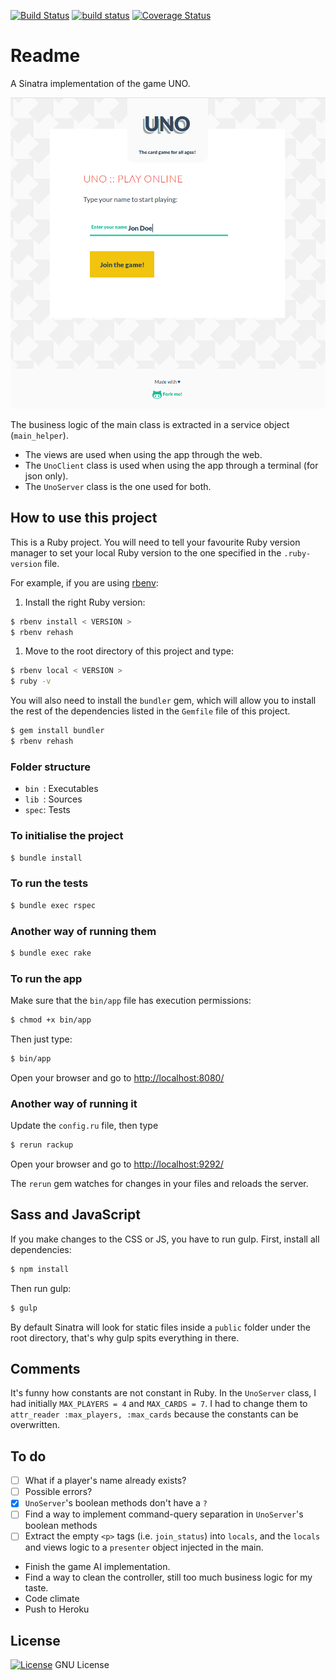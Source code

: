 [![Build Status](https://travis-ci.org/octopusinvitro/uno.svg?branch=master)](https://travis-ci.org/octopusinvitro/uno)
[![build status](https://gitlab.com/me-stevens/uno/badges/master/build.svg)](https://gitlab.com/me-stevens/uno/commits/master)
[![Coverage Status](https://coveralls.io/repos/github/octopusinvitro/uno/badge.svg?branch=master)](https://coveralls.io/github/octopusinvitro/uno?branch=master)

# Readme

A Sinatra implementation of the game UNO.

![Screenshot](screenshot.png)

The business logic of the main class is extracted in a service object (`main_helper`).

* The views are used when using the app through the web.
* The `UnoClient` class is used when using the app through a terminal (for json only).
* The `UnoServer` class is the one used for both.


## How to use this project

This is a Ruby project.
You will need to tell your favourite Ruby version manager to set your local Ruby version to the one specified in the `.ruby-version` file.

For example, if you are using [rbenv](https://cbednarski.com/articles/installing-ruby/):

1. Install the right Ruby version:
```bash
$ rbenv install < VERSION >
$ rbenv rehash
```
1. Move to the root directory of this project and type:
```bash
$ rbenv local < VERSION >
$ ruby -v
```

You will also need to install the `bundler` gem, which will allow you to install the rest of the dependencies listed in the `Gemfile` file of this project.

```bash
$ gem install bundler
$ rbenv rehash
```


### Folder structure

* `bin `: Executables
* `lib `: Sources
* `spec`: Tests


### To initialise the project

```bash
$ bundle install
```


### To run the tests

```bash
$ bundle exec rspec
```


### Another way of running them

```bash
$ bundle exec rake
```


### To run the app

Make sure that the `bin/app` file has execution permissions:

```bash
$ chmod +x bin/app
```

Then just type:

```bash
$ bin/app
```

Open your browser and go to [http://localhost:8080/](http://localhost:8080/)


### Another way of running it

Update the `config.ru` file, then type

```bash
$ rerun rackup
```

Open your browser and go to [http://localhost:9292/](http://localhost:9292/)

The `rerun` gem watches for changes in your files and reloads the server.


## Sass and JavaScript

If you make changes to the CSS or JS, you have to run gulp. First, install all dependencies:

```bash
$ npm install
```

Then run gulp:

```bash
$ gulp
```

By default Sinatra will look for static files inside a `public` folder under the root directory, that's why gulp spits everything in there.


## Comments

It's funny how constants are not constant in Ruby.
In the `UnoServer` class, I had initially `MAX_PLAYERS = 4` and `MAX_CARDS = 7`.
I had to change them to `attr_reader :max_players, :max_cards` because the constants can be overwritten.


## To do

* [ ] What if a player's name already exists?
* [ ] Possible errors?
* [x] `UnoServer`'s boolean methods don't have a `?`
* [ ] Find a way to implement command-query separation in `UnoServer`'s boolean methods
* [ ] Extract the empty `<p>` tags (i.e. `join_status`) into `locals`, and the `locals` and views logic to a `presenter` object injected in the main.
* Finish the game AI implementation.
* Find a way to clean the controller, still too much business logic for my taste.
* Code climate
* Push to Heroku


## License

[![License](https://img.shields.io/badge/gnu-license-green.svg?style=flat)](https://opensource.org/licenses/GPL-2.0)
GNU License
